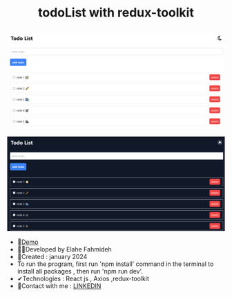

<h1 align="center">todoList with redux-toolkit</h1>

![demo](https://github.com/Ela-Fhd/todoList_RTK_01/blob/main/src/assets/demo/demo-1.png)
-

![demo](https://github.com/Ela-Fhd/todoList_RTK_01/blob/main/src/assets/demo/demo-2.png)

  - &#128204;<a href="https://todolistwithrtk.netlify.app/" >Demo</a>
  - 🙋‍♀️Developed by Elahe Fahmideh
  - 📆Created : january 2024
  - To run the program, first run 'npm install' command in the terminal to install all packages , then run 'npm run dev'.
  - &#x2714;Technologies : React js , Axios ,redux-toolkit 
  - &#128231;Contact with me : <a href="https://www.linkedin.com/in/elahe-fahmideh/">LINKEDIN</a>





